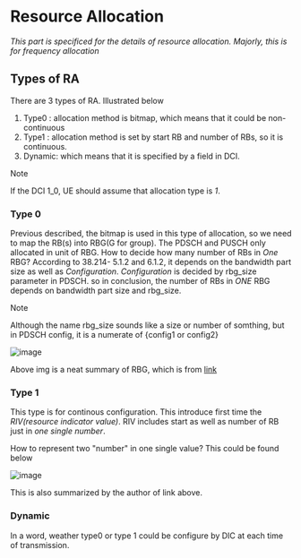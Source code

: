 # Resource Allocation
_This part is specificed for the details of resource allocation. Majorly, this is for frequency allocation_

## Types of RA
There are 3 types of RA. Illustrated below
1. Type0 : allocation method is bitmap, which means that it could be non-continuous
2. Type1 : allocation method is set by start RB and number of RBs, so it is continuous.
3. Dynamic: which means that it is specified by a field in DCI.

> [!NOTE]
> If the DCI 1_0, UE should assume that allocation type is *1*.

### Type 0
Previous described, the bitmap is used in this type of allocation, so we need to map the RB(s) into RBG(G for group). The PDSCH and PUSCH only allocated in unit of RBG.
How to decide how many number of RBs in _One_ RBG? According to 38.214- 5.1.2 and 6.1.2, it depends on the bandwidth part size as well as _Configuration_. _Configuration_ is decided by rbg_size parameter in PDSCH. so in conclusion, the number of RBs in _ONE_ RBG depends on bandwidth part size and rbg_size.
> [!NOTE]
> Although the name rbg_size sounds like a size or number of somthing, but in PDSCH config, it is a numerate of {config1 or config2}

![image](https://github.com/ZepherL1/5G/assets/157103546/77b716d5-c114-4981-9625-dcebfce210f9)

Above img is a neat summary of RBG, which is from [link](https://www.sharetechnote.com/html/5G/5G_ResourceAllocationType.html#Allocation_Type_0)

### Type 1
This type is for continous configuration. This introduce first time the _RIV(resource indicator value)_. RIV includes start as well as number of RB just in *one single number*. 

How to represent two "number" in one single value? This could be found below

![image](https://github.com/ZepherL1/5G/assets/157103546/81adf67a-56d0-4bbb-acab-87919c7b6493)

This is also summarized by the author of link above.

### Dynamic
In a word, weather type0 or type 1 could be configure by DIC at each time of transmission.
